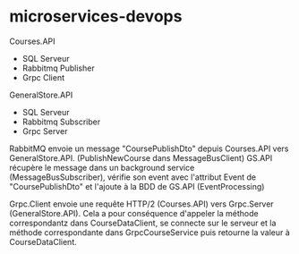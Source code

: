 # microservices-devops

Courses.API
  - SQL Serveur
  - Rabbitmq Publisher
  - Grpc Client

GeneralStore.API
  - SQL Serveur
  - Rabbitmq Subscriber
  - Grpc Server

RabbitMQ envoie un message "CoursePublishDto" depuis Courses.API vers GeneralStore.API. (PublishNewCourse dans MessageBusClient)
GS.API récupère le message dans un background service (MessageBusSubscriber), vérifie son event avec l'attribut Event de "CoursePublishDto" et l'ajoute à la BDD de GS.API (EventProcessing)

Grpc.Client envoie une requête HTTP/2 (Courses.API) vers Grpc.Server (GeneralStore.API).
Cela a pour conséquence d'appeler la méthode correspondantz dans CourseDataClient, se connecte sur le serveur et la méthode correspondante dans GrpcCourseService puis retourne la valeur à CourseDataClient.
